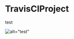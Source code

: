 # TravisCIProject
test

![alt="test"](https://travis-ci.org/kauraman14/TravisCIProject.svg?branch=master)
